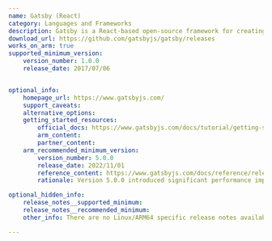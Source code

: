 ```yaml
---
name: Gatsby (React)
category: Languages and Frameworks
description: Gatsby is a React-based open-source framework for creating websites and provides scalability and built-in security.
download_url: https://github.com/gatsbyjs/gatsby/releases
works_on_arm: true
supported_minimum_version:
    version_number: 1.0.0
    release_date: 2017/07/06


optional_info:
    homepage_url: https://www.gatsbyjs.com/
    support_caveats:
    alternative_options:
    getting_started_resources:
        official_docs: https://www.gatsbyjs.com/docs/tutorial/getting-started/part-0/#installation-guide
        arm_content:
        partner_content:
    arm_recommended_minimum_version:
        version_number: 5.0.0
        release_date: 2022/11/01
        reference_content: https://www.gatsbyjs.com/docs/reference/release-notes/v5.0/
        rationale: Version 5.0.0 introduced significant performance improvements, including reducing build duration up to 90%, which benefits all architectures including ARM-based systems.

optional_hidden_info:
    release_notes__supported_minimum:
    release_notes__recommended_minimum:
    other_info: There are no Linux/ARM64 specific release notes available. Gatsby can be installed from the initial version 1.0.0 via npm "npm install -g gatsby-cli@v1.0.0" and can be verified with "gatsby --version". The initial version and the release date has been picked from the [changelog.md](https://github.com/gatsbyjs/gatsby/blob/master/packages/gatsby/CHANGELOG.md) file.

---
```


